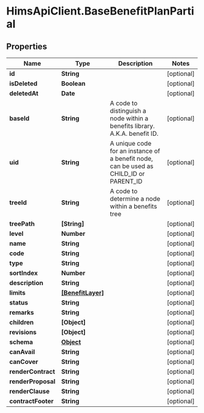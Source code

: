 # HimsApiClient.BaseBenefitPlanPartial

## Properties

Name | Type | Description | Notes
------------ | ------------- | ------------- | -------------
**id** | **String** |  | [optional] 
**isDeleted** | **Boolean** |  | [optional] 
**deletedAt** | **Date** |  | [optional] 
**baseId** | **String** | A code to distinguish a node within a benefits library. A.K.A. benefit ID. | [optional] 
**uid** | **String** | A unique code for an instance of a benefit node, can be used as CHILD_ID or PARENT_ID | [optional] 
**treeId** | **String** | A code to determine a node within a benefits tree | [optional] 
**treePath** | **[String]** |  | [optional] 
**level** | **Number** |  | [optional] 
**name** | **String** |  | [optional] 
**code** | **String** |  | [optional] 
**type** | **String** |  | [optional] 
**sortIndex** | **Number** |  | [optional] 
**description** | **String** |  | [optional] 
**limits** | [**[BenefitLayer]**](BenefitLayer.md) |  | [optional] 
**status** | **String** |  | [optional] 
**remarks** | **String** |  | [optional] 
**children** | **[Object]** |  | [optional] 
**revisions** | **[Object]** |  | [optional] 
**schema** | [**Object**](.md) |  | [optional] 
**canAvail** | **String** |  | [optional] 
**canCover** | **String** |  | [optional] 
**renderContract** | **String** |  | [optional] 
**renderProposal** | **String** |  | [optional] 
**renderClause** | **String** |  | [optional] 
**contractFooter** | **String** |  | [optional] 


